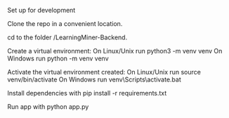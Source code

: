 Set up for development

Clone the repo in a convenient location.

cd to the folder /LearningMiner-Backend.

Create a virtual environment: On Linux/Unix run python3 -m venv venv On Windows run python -m venv venv

Activate the virtual environment created: On Linux/Unix run source venv/bin/activate On Windows run venv\Scripts\activate.bat

Install dependencies with pip install -r requirements.txt

Run app with python app.py
